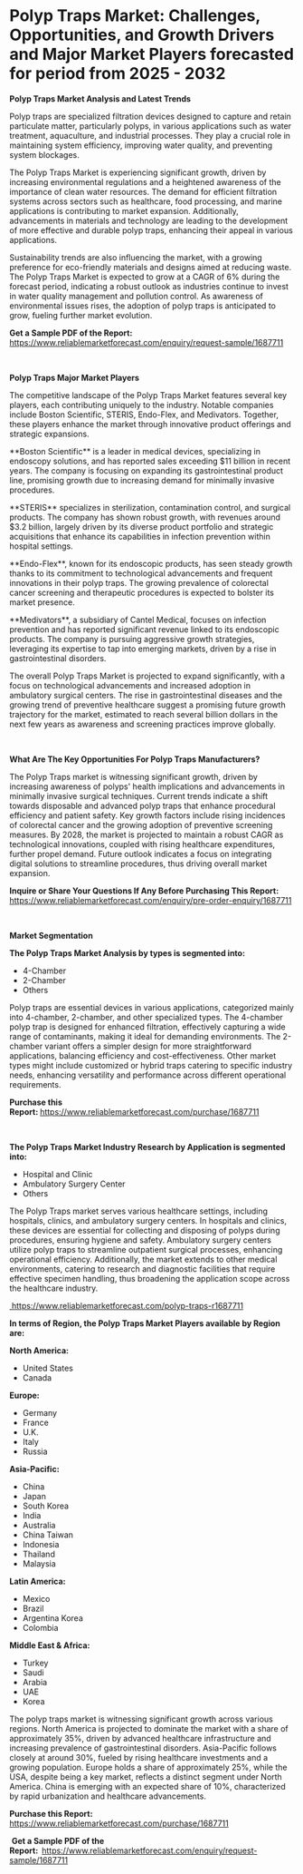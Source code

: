 <p><h1>Polyp Traps Market: Challenges, Opportunities, and Growth Drivers and Major Market Players forecasted for period from 2025 - 2032</h1></p><p><strong>Polyp Traps Market Analysis and Latest Trends</strong></p>
<p><p>Polyp traps are specialized filtration devices designed to capture and retain particulate matter, particularly polyps, in various applications such as water treatment, aquaculture, and industrial processes. They play a crucial role in maintaining system efficiency, improving water quality, and preventing system blockages. </p><p>The Polyp Traps Market is experiencing significant growth, driven by increasing environmental regulations and a heightened awareness of the importance of clean water resources. The demand for efficient filtration systems across sectors such as healthcare, food processing, and marine applications is contributing to market expansion. Additionally, advancements in materials and technology are leading to the development of more effective and durable polyp traps, enhancing their appeal in various applications.</p><p>Sustainability trends are also influencing the market, with a growing preference for eco-friendly materials and designs aimed at reducing waste. The Polyp Traps Market is expected to grow at a CAGR of 6% during the forecast period, indicating a robust outlook as industries continue to invest in water quality management and pollution control. As awareness of environmental issues rises, the adoption of polyp traps is anticipated to grow, fueling further market evolution.</p></p>
<p><strong>Get a Sample PDF of the Report:&nbsp;</strong> <a href="https://www.reliablemarketforecast.com/enquiry/request-sample/1687711?utm_campaign=2747&utm_medium=2&utm_source=Github&utm_content=ia&utm_term=13042025&utm_id=polyp-traps">https://www.reliablemarketforecast.com/enquiry/request-sample/1687711</a></p>
<p>&nbsp;</p>
<p><strong>Polyp Traps Major Market Players</strong></p>
<p><p>The competitive landscape of the Polyp Traps Market features several key players, each contributing uniquely to the industry. Notable companies include Boston Scientific, STERIS, Endo-Flex, and Medivators. Together, these players enhance the market through innovative product offerings and strategic expansions.</p><p>**Boston Scientific** is a leader in medical devices, specializing in endoscopy solutions, and has reported sales exceeding $11 billion in recent years. The company is focusing on expanding its gastrointestinal product line, promising growth due to increasing demand for minimally invasive procedures.</p><p>**STERIS** specializes in sterilization, contamination control, and surgical products. The company has shown robust growth, with revenues around $3.2 billion, largely driven by its diverse product portfolio and strategic acquisitions that enhance its capabilities in infection prevention within hospital settings.</p><p>**Endo-Flex**, known for its endoscopic products, has seen steady growth thanks to its commitment to technological advancements and frequent innovations in their polyp traps. The growing prevalence of colorectal cancer screening and therapeutic procedures is expected to bolster its market presence.</p><p>**Medivators**, a subsidiary of Cantel Medical, focuses on infection prevention and has reported significant revenue linked to its endoscopic products. The company is pursuing aggressive growth strategies, leveraging its expertise to tap into emerging markets, driven by a rise in gastrointestinal disorders.</p><p>The overall Polyp Traps Market is projected to expand significantly, with a focus on technological advancements and increased adoption in ambulatory surgical centers. The rise in gastrointestinal diseases and the growing trend of preventive healthcare suggest a promising future growth trajectory for the market, estimated to reach several billion dollars in the next few years as awareness and screening practices improve globally.</p></p>
<p>&nbsp;</p>
<p><strong>What Are The Key Opportunities For Polyp Traps Manufacturers?</strong></p>
<p><p>The Polyp Traps market is witnessing significant growth, driven by increasing awareness of polyps' health implications and advancements in minimally invasive surgical techniques. Current trends indicate a shift towards disposable and advanced polyp traps that enhance procedural efficiency and patient safety. Key growth factors include rising incidences of colorectal cancer and the growing adoption of preventive screening measures. By 2028, the market is projected to maintain a robust CAGR as technological innovations, coupled with rising healthcare expenditures, further propel demand. Future outlook indicates a focus on integrating digital solutions to streamline procedures, thus driving overall market expansion.</p></p>
<p><strong>Inquire or Share Your Questions If Any Before Purchasing This Report:</strong> <a href="https://www.reliablemarketforecast.com/enquiry/pre-order-enquiry/1687711?utm_campaign=2747&utm_medium=2&utm_source=Github&utm_content=ia&utm_term=13042025&utm_id=polyp-traps">https://www.reliablemarketforecast.com/enquiry/pre-order-enquiry/1687711</a></p>
<p>&nbsp;</p>
<p><strong>Market Segmentation</strong></p>
<p><strong>The Polyp Traps Market Analysis by types is segmented into:</strong></p>
<p><ul><li>4-Chamber</li><li>2-Chamber</li><li>Others</li></ul></p>
<p><p>Polyp traps are essential devices in various applications, categorized mainly into 4-chamber, 2-chamber, and other specialized types. The 4-chamber polyp trap is designed for enhanced filtration, effectively capturing a wide range of contaminants, making it ideal for demanding environments. The 2-chamber variant offers a simpler design for more straightforward applications, balancing efficiency and cost-effectiveness. Other market types might include customized or hybrid traps catering to specific industry needs, enhancing versatility and performance across different operational requirements.</p></p>
<p><strong>Purchase this Report:&nbsp;</strong><a href="https://www.reliablemarketforecast.com/purchase/1687711?utm_campaign=2747&utm_medium=2&utm_source=Github&utm_content=ia&utm_term=13042025&utm_id=polyp-traps">https://www.reliablemarketforecast.com/purchase/1687711</a></p>
<p>&nbsp;</p>
<p><strong>The Polyp Traps Market Industry Research by Application is segmented into:</strong></p>
<p><ul><li>Hospital and Clinic</li><li>Ambulatory Surgery Center</li><li>Others</li></ul></p>
<p><p>The Polyp Traps market serves various healthcare settings, including hospitals, clinics, and ambulatory surgery centers. In hospitals and clinics, these devices are essential for collecting and disposing of polyps during procedures, ensuring hygiene and safety. Ambulatory surgery centers utilize polyp traps to streamline outpatient surgical processes, enhancing operational efficiency. Additionally, the market extends to other medical environments, catering to research and diagnostic facilities that require effective specimen handling, thus broadening the application scope across the healthcare industry.</p></p>
<p><a href="https://www.reliablemarketforecast.com/polyp-traps-r1687711?utm_campaign=2747&utm_medium=2&utm_source=Github&utm_content=ia&utm_term=13042025&utm_id=polyp-traps">&nbsp;https://www.reliablemarketforecast.com/polyp-traps-r1687711</a></p>
<p><strong>In terms of Region, the Polyp Traps Market Players available by Region are:</strong></p>
<p>
    <p> <strong> North America: </strong>
        <ul>
            <li>United States</li>
            <li>Canada</li>
        </ul>
        </p> 
    <p> <strong> Europe: </strong>
        <ul>
            <li>Germany</li>
            <li>France</li>
            <li>U.K.</li>
            <li>Italy</li>
            <li>Russia</li>
        </ul>
        </p> 
    <p> <strong> Asia-Pacific: </strong>
        <ul>
            <li>China</li>
            <li>Japan</li>
            <li>South Korea</li>
            <li>India</li>
            <li>Australia</li>
            <li>China Taiwan</li>
            <li>Indonesia</li>
            <li>Thailand</li>
            <li>Malaysia</li>
        </ul>
        </p> 
    <p> <strong> Latin America: </strong>
        <ul>
            <li>Mexico</li>
            <li>Brazil</li>
            <li>Argentina Korea</li>
            <li>Colombia</li>
        </ul>
        </p> 
    <p> <strong> Middle East & Africa: </strong>
        <ul>
            <li>Turkey</li>
            <li>Saudi</li>
            <li>Arabia</li>
            <li>UAE</li>
            <li>Korea</li>
        </ul>
    </p>
    </p>
<p><p>The polyp traps market is witnessing significant growth across various regions. North America is projected to dominate the market with a share of approximately 35%, driven by advanced healthcare infrastructure and increasing prevalence of gastrointestinal disorders. Asia-Pacific follows closely at around 30%, fueled by rising healthcare investments and a growing population. Europe holds a share of approximately 25%, while the USA, despite being a key market, reflects a distinct segment under North America. China is emerging with an expected share of 10%, characterized by rapid urbanization and healthcare advancements.</p></p>
<p><strong>Purchase this Report: </strong><a href="https://www.reliablemarketforecast.com/purchase/1687711?utm_campaign=2747&utm_medium=2&utm_source=Github&utm_content=ia&utm_term=13042025&utm_id=polyp-traps">https://www.reliablemarketforecast.com/purchase/1687711</a></p>
<p>&nbsp;<strong>Get a Sample PDF of the Report:&nbsp;&nbsp;</strong><a href="https://www.reliablemarketforecast.com/enquiry/request-sample/1687711?utm_campaign=2747&utm_medium=2&utm_source=Github&utm_content=ia&utm_term=13042025&utm_id=polyp-traps">https://www.reliablemarketforecast.com/enquiry/request-sample/1687711</a></p>
<p><strong></strong></p>
<p><p></p><p></p><p></p></p>